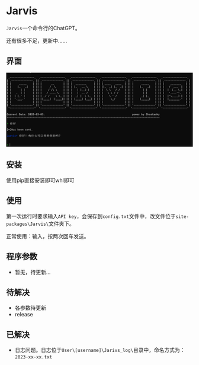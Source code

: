 # Jarvis

`Jarvis`一个命令行的ChatGPT。

还有很多不足，更新中......

## 界面

![image-20230303145003940](./README/image-20230303145003940.png)

## 安装

使用pip直接安装即可whl即可

## 使用

第一次运行时要求输入`API key`，会保存到`config.txt`文件中，改文件位于`site-packages\Jarvis\`文件夹下。

正常使用：输入，按两次回车发送。

## 程序参数

- 暂无，待更新...



## 待解决

- 各参数待更新
- release

## 已解决

- 日志问题。日志位于`User\[username]\Jarivs_log\`目录中，命名方式为：`2023-xx-xx.txt`